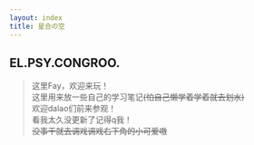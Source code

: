 ```yaml
---
layout: index
title: 星合の空
---
```


## **EL.PSY.CONGROO.**

>这里Fay，欢迎来玩！<br>
>这里用来放一些自己的学习笔记~~(怕自己懒学着学着就去划水)~~<br>
>欢迎dalao们前来参观！<br>
>看我太久没更新了记得q我！<br>
>~~没事干就去调戏调戏右下角的小可爱嗷~~


